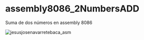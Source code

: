 # assembly8086_2NumbersADD
Suma de dos números en assembly 8086

![jesusjosenavarretebaca_asm](https://user-images.githubusercontent.com/21239660/83376648-33ecda80-a390-11ea-847c-f0edceead0d3.png)
